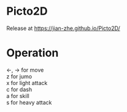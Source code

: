 # Picto2D
Release at https://jian-zhe.github.io/Picto2D/

# Operation
<-, -> for move
<br/>
z      for jumo
<br/>
x      for light attack
<br/>
c      for dash
<br/>
a      for skill
<br/>
s      for heavy attack
<br/>

